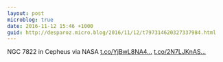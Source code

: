 ```yaml
---
layout: post
microblog: true
date: 2016-11-12 15:46 +1000
guid: http://desparoz.micro.blog/2016/11/12/t797314620327337984.html
---
```

NGC 7822 in Cepheus via NASA [t.co/YjBwL8NA4...](https://t.co/YjBwL8NA41) [t.co/2N7LJKnAS...](https://t.co/2N7LJKnASk)
